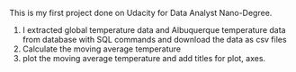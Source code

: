 This is my first project done on Udacity for Data Analyst Nano-Degree. 
1. I extracted global temperature data and Albuquerque temperature data from database with SQL commands and download the data as csv files
2. Calculate the moving average temperature
3. plot the moving average temperature and add titles for plot, axes.

 
